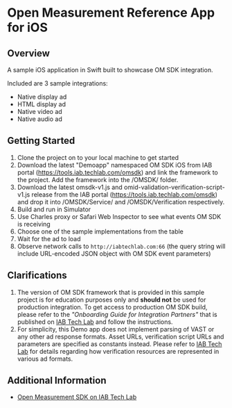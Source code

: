 # Open Measurement Reference App for iOS

## Overview

A sample iOS application in Swift built to showcase OM SDK integration. 

Included are 3 sample integrations:

* Native display ad 
* HTML display ad
* Native video ad
* Native audio ad

## Getting Started

1. Clone the project on to your local machine to get started
2. Download the latest "Demoapp" namespaced OM SDK iOS from IAB portal (https://tools.iab.techlab.com/omsdk) and link the framework to the project. Add the framework into the /OMSDK/ folder.
3. Download the latest omsdk-v1.js and omid-validation-verification-script-v1.js release from the IAB portal (https://tools.iab.techlab.com/omsdk) and drop it into /OMSDK/Service/ and /OMSDK/Verification respectively.
4. Build and run in Simulator
5. Use Charles proxy or Safari Web Inspector to see what events OM SDK is receiving
6. Choose one of the sample implementations from the table
7. Wait for the ad to load
8. Observe network calls to `http://iabtechlab.com:66` (the query string will include URL-encoded JSON object with OM SDK event parameters)

## Clarifications

1. The version of OM SDK framework that is provided in this sample project is for education purposes only and **should not** be used for production integration. To get access to production OM SDK build, please refer to the *"Onboarding Guide for Integration Partners"* that is published on [IAB Tech Lab](https://iabtechlab.com/standards/open-measurement-sdk/) and follow the instructions. 
2. For simplicity, this Demo app does not implement parsing of VAST or any other ad response formats. Asset URLs, verification script URLs and parameters are specified as constants instead. Please refer to [IAB Tech Lab](https://iabtechlab.com/standards/open-measurement-sdk/) for details regarding how verification resources are represented in various ad formats.


## Additional Information

* [Open Measurement SDK on IAB Tech Lab](https://iabtechlab.com/standards/open-measurement-sdk/)
